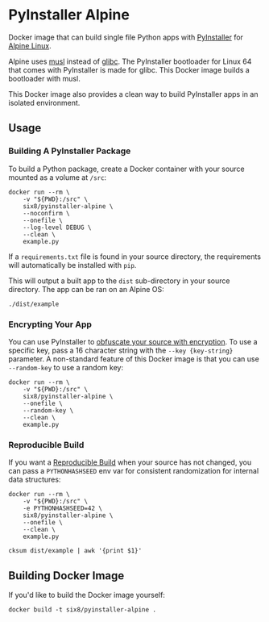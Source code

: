 PyInstaller Alpine
==================

Docker image that can build single file Python apps with 
[PyInstaller](http://pyinstaller.readthedocs.io/) for 
[Alpine Linux](http://www.alpinelinux.org/).
 
Alpine uses [musl](https://www.musl-libc.org/) instead of 
[glibc](https://www.gnu.org/software/libc/). The PyInstaller bootloader for 
Linux 64 that comes with PyInstaller is made for glibc. This Docker image 
builds a bootloader with musl.

This Docker image also provides a clean way to build PyInstaller apps in
an isolated environment.

Usage
-----

### Building A PyInstaller Package

To build a Python package, create a Docker container with your source
mounted as a volume at `/src`:

    docker run --rm \
        -v "${PWD}:/src" \
        six8/pyinstaller-alpine \
        --noconfirm \
        --onefile \
        --log-level DEBUG \
        --clean \
        example.py
        
If a `requirements.txt` file is found in your source directory, the 
requirements will automatically be installed with `pip`.        

This will output a built app to the `dist` sub-directory in your source
directory. The app can be ran on an Alpine OS:

    ./dist/example


### Encrypting Your App

You can use PyInstaller to 
[obfuscate your source with encryption](https://pythonhosted.org/PyInstaller/usage.html#encrypting-python-bytecode).
To use a specific key, pass a 16 character string with the `--key {key-string}` 
parameter. A non-standard feature of this Docker image is that you can use 
`--random-key` to use a random key:

    docker run --rm \
        -v "${PWD}:/src" \
        six8/pyinstaller-alpine \
        --onefile \
        --random-key \
        --clean \
        example.py


### Reproducible Build

If you want a [Reproducible Build](https://pythonhosted.org/PyInstaller/advanced-topics.html#creating-a-reproducible-build)
when your source has not changed, you can pass a `PYTHONHASHSEED` env var
for consistent randomization for internal data structures:

    docker run --rm \
        -v "${PWD}:/src" \
        -e PYTHONHASHSEED=42 \
        six8/pyinstaller-alpine \
        --onefile \
        --clean \        
        example.py

    cksum dist/example | awk '{print $1}'


Building Docker Image
---------------------

If you'd like to build the Docker image yourself:

    docker build -t six8/pyinstaller-alpine .

